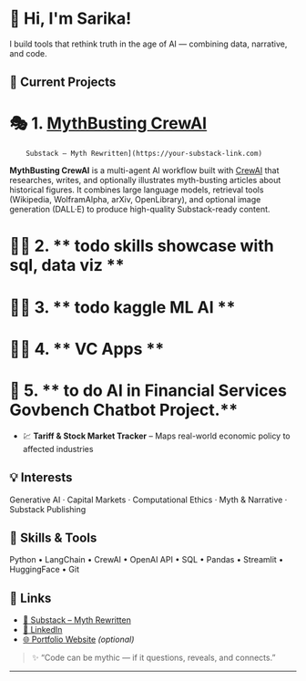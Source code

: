 # 👋 Hi, I'm Sarika!

I build tools that rethink truth in the age of AI — combining data, narrative, and code.

## 🧠 Current Projects

# 🎭 1. [MythBusting CrewAI](https://github.com/sarikasea/Mythbusters)
        Substack – Myth Rewritten](https://your-substack-link.com)
**MythBusting CrewAI** is a multi-agent AI workflow built with [CrewAI](https://github.com/joaomdmoura/crewAI) that researches, writes, and optionally illustrates myth-busting articles about historical figures. It combines large language models, retrieval tools (Wikipedia, WolframAlpha, arXiv, OpenLibrary), and optional image generation (DALL·E) to produce high-quality Substack-ready content.  

# 🕵️‍♀️ 2. ** todo skills showcase with sql, data viz **

# 🕵️‍♀️ 3. ** todo kaggle ML AI **

# 🕵️‍♀️ 4. ** VC Apps **

# 🏦 5. ** to do AI in Financial Services Govbench Chatbot Project.**

- 💹 **Tariff & Stock Market Tracker** – Maps real-world economic policy to affected industries

## 💡 Interests
Generative AI · Capital Markets · Computational Ethics · Myth & Narrative · Substack Publishing

## 🧰 Skills & Tools
Python • LangChain • CrewAI • OpenAI API • SQL • Pandas • Streamlit • HuggingFace • Git

## 🔗 Links
- [📰 Substack – Myth Rewritten](https://your-substack-link.com)
- [💼 LinkedIn](https://www.linkedin.com/in/sarika-chopra-68293538/)
- [🌐 Portfolio Website](https://yourwebsite.com) *(optional)*

> ✨ “Code can be mythic — if it questions, reveals, and connects.”

---
